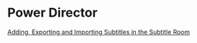 # Power Director

[Adding, Exporting and Importing Subtitles in the Subtitle Room](https://www.cyberlink.com/learning/powerdirector-video-editing-software/146/adding-exporting-and-importing-subtitles-in-the-subtitle-room)